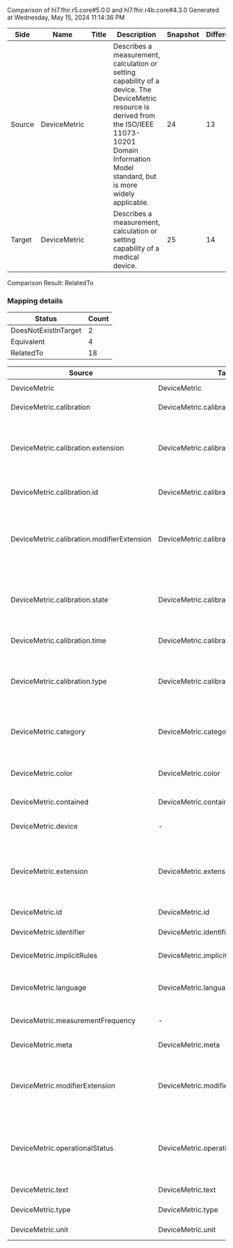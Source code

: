 Comparison of hl7.fhir.r5.core#5.0.0 and hl7.fhir.r4b.core#4.3.0
Generated at Wednesday, May 15, 2024 11:14:36 PM

| Side | Name | Title | Description | Snapshot | Differential |
| --- | --- | --- | --- | --- | --- |
| Source | DeviceMetric |  | Describes a measurement, calculation or setting capability of a device.  The DeviceMetric resource is derived from the ISO/IEEE 11073-10201 Domain Information Model standard, but is more widely applicable.  | 24 | 13 |
| Target | DeviceMetric |  | Describes a measurement, calculation or setting capability of a medical device. | 25 | 14 |


Comparison Result: RelatedTo


### Mapping details

| Status | Count |
| ------ | ----- |
DoesNotExistInTarget | 2 |
Equivalent | 4 |
RelatedTo | 18 |


| Source | Target | Status | Message |
| ------ | ------ | ------ | ------- |
| DeviceMetric | DeviceMetric | Equivalent | R5 `DeviceMetric` maps as Equivalent to R4B `DeviceMetric` |
| DeviceMetric.calibration | DeviceMetric.calibration | Equivalent | R5 `DeviceMetric.calibration` maps as Equivalent to R4B `DeviceMetric.calibration` |
| DeviceMetric.calibration.extension | DeviceMetric.calibration.extension | SourceIsBroaderThanTarget | R5 `DeviceMetric.calibration.extension` maps as SourceIsBroaderThanTarget to R4B `DeviceMetric.calibration.extension` - extension has change due to type change: R5 `extension` `Extension` maps as SourceIsBroaderThanTarget for R4B `extension` |
| DeviceMetric.calibration.id | DeviceMetric.calibration.id | Equivalent | R5 `DeviceMetric.calibration.id` maps as Equivalent to R4B `DeviceMetric.calibration.id` |
| DeviceMetric.calibration.modifierExtension | DeviceMetric.calibration.modifierExtension | SourceIsBroaderThanTarget | R5 `DeviceMetric.calibration.modifierExtension` maps as SourceIsBroaderThanTarget to R4B `DeviceMetric.calibration.modifierExtension` - modifierExtension has change due to type change: R5 `modifierExtension` `Extension` maps as SourceIsBroaderThanTarget for R4B `modifierExtension` |
| DeviceMetric.calibration.state | DeviceMetric.calibration.state | Equivalent | R5 `DeviceMetric.calibration.state` maps as Equivalent to R4B `DeviceMetric.calibration.state` - state has compatible required binding for code type: http://hl7.org/fhir/ValueSet/metric-calibration-state|5.0.0 and http://hl7.org/fhir/ValueSet/metric-calibration-state|4.3.0 (Equivalent) |
| DeviceMetric.calibration.time | DeviceMetric.calibration.time | Equivalent | R5 `DeviceMetric.calibration.time` maps as Equivalent to R4B `DeviceMetric.calibration.time` |
| DeviceMetric.calibration.type | DeviceMetric.calibration.type | Equivalent | R5 `DeviceMetric.calibration.type` maps as Equivalent to R4B `DeviceMetric.calibration.type` - type has compatible required binding for code type: http://hl7.org/fhir/ValueSet/metric-calibration-type|5.0.0 and http://hl7.org/fhir/ValueSet/metric-calibration-type|4.3.0 (Equivalent) |
| DeviceMetric.category | DeviceMetric.category | Equivalent | R5 `DeviceMetric.category` maps as Equivalent to R4B `DeviceMetric.category` - category has compatible required binding for code type: http://hl7.org/fhir/ValueSet/metric-category|5.0.0 and http://hl7.org/fhir/ValueSet/metric-category|4.3.0 (Equivalent) |
| DeviceMetric.color | DeviceMetric.color | RelatedTo | R5 `DeviceMetric.color` maps as RelatedTo to R4B `DeviceMetric.color` - (color failed to compare required binding of http://hl7.org/fhir/ValueSet/color-codes|5.0.0 and http://hl7.org/fhir/ValueSet/metric-color|4.3.0) |
| DeviceMetric.contained | DeviceMetric.contained | Equivalent | R5 `DeviceMetric.contained` maps as Equivalent to R4B `DeviceMetric.contained` |
| DeviceMetric.device | - | DoesNotExistInTarget | R5 `DeviceMetric.device` does not appear in the target and has no mapping for `DeviceMetric`. |
| DeviceMetric.extension | DeviceMetric.extension | SourceIsBroaderThanTarget | R5 `DeviceMetric.extension` maps as SourceIsBroaderThanTarget to R4B `DeviceMetric.extension` - extension has change due to type change: R5 `extension` `Extension` maps as SourceIsBroaderThanTarget for R4B `extension` |
| DeviceMetric.id | DeviceMetric.id | Equivalent | R5 `DeviceMetric.id` maps as Equivalent to R4B `DeviceMetric.id` |
| DeviceMetric.identifier | DeviceMetric.identifier | Equivalent | R5 `DeviceMetric.identifier` maps as Equivalent to R4B `DeviceMetric.identifier` |
| DeviceMetric.implicitRules | DeviceMetric.implicitRules | Equivalent | R5 `DeviceMetric.implicitRules` maps as Equivalent to R4B `DeviceMetric.implicitRules` |
| DeviceMetric.language | DeviceMetric.language | RelatedTo | R5 `DeviceMetric.language` maps as RelatedTo to R4B `DeviceMetric.language` - language changed the binding strength from Required to Preferred |
| DeviceMetric.measurementFrequency | - | DoesNotExistInTarget | R5 `DeviceMetric.measurementFrequency` does not appear in the target and has no mapping for `DeviceMetric`. |
| DeviceMetric.meta | DeviceMetric.meta | Equivalent | R5 `DeviceMetric.meta` maps as Equivalent to R4B `DeviceMetric.meta` |
| DeviceMetric.modifierExtension | DeviceMetric.modifierExtension | SourceIsBroaderThanTarget | R5 `DeviceMetric.modifierExtension` maps as SourceIsBroaderThanTarget to R4B `DeviceMetric.modifierExtension` - modifierExtension has change due to type change: R5 `modifierExtension` `Extension` maps as SourceIsBroaderThanTarget for R4B `modifierExtension` |
| DeviceMetric.operationalStatus | DeviceMetric.operationalStatus | Equivalent | R5 `DeviceMetric.operationalStatus` maps as Equivalent to R4B `DeviceMetric.operationalStatus` - operationalStatus has compatible required binding for code type: http://hl7.org/fhir/ValueSet/metric-operational-status|5.0.0 and http://hl7.org/fhir/ValueSet/metric-operational-status|4.3.0 (Equivalent) |
| DeviceMetric.text | DeviceMetric.text | Equivalent | R5 `DeviceMetric.text` maps as Equivalent to R4B `DeviceMetric.text` |
| DeviceMetric.type | DeviceMetric.type | Equivalent | R5 `DeviceMetric.type` maps as Equivalent to R4B `DeviceMetric.type` |
| DeviceMetric.unit | DeviceMetric.unit | Equivalent | R5 `DeviceMetric.unit` maps as Equivalent to R4B `DeviceMetric.unit` |

